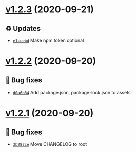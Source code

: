 # [v1.2.3](https://github.com/koj-co/prettierrc/compare/v1.2.2...v1.2.3) (2020-09-21)

## ♻️ Updates
- [`e1ccebd`](https://github.com/koj-co/prettierrc/commit/e1ccebd)  Make npm token optional

# [v1.2.2](https://github.com/koj-co/prettierrc/compare/v1.2.1...v1.2.2) (2020-09-20)

## 🐛 Bug fixes
- [`d0a6b84`](https://github.com/koj-co/prettierrc/commit/d0a6b84)  Add package.json, package-lock.json to assets

# [v1.2.1](https://github.com/koj-co/prettierrc/compare/v1.2.0...v1.2.1) (2020-09-20)

## 🐛 Bug fixes
- [`3b282ce`](https://github.com/koj-co/prettierrc/commit/3b282ce)  Move CHANGELOG to root
